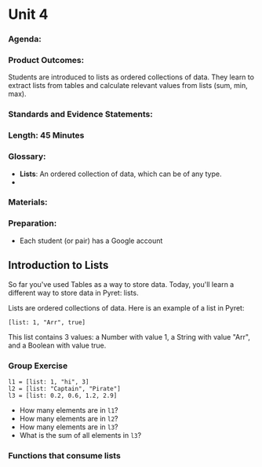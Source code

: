 # Unit 4

### Agenda:

### Product Outcomes:

Students are introduced to lists as
ordered collections of data.  They 
learn to extract lists from tables
and calculate relevant values from 
lists (sum, min, max).

### Standards and Evidence Statements: 

### Length: 45 Minutes

### Glossary:
 - **Lists**:  An ordered collection of data, which
   can be of any type.
 -
 
### Materials:

### Preparation:
 - Each student (or pair) has a Google account

## <a id="lists"></a> Introduction to Lists

So far you've used Tables as a way to store
data.  Today, you'll learn a different way
to store data in Pyret:  lists.

Lists are ordered collections of data.  Here is
an example of a list in Pyret:

```
[list: 1, "Arr", true]
```

This list contains 3 values:  a Number with value 1,
a String with value "Arr", and a Boolean with value true.

### Group Exercise

```
l1 = [list: 1, "hi", 3]
l2 = [list: "Captain", "Pirate"]
l3 = [list: 0.2, 0.6, 1.2, 2.9]
```

 - How many elements are in `l1`?
 - How many elements are in `l2`?
 - How many elements are in `l3`?
 - What is the sum of all elements in `l3`?

### Functions that consume lists


